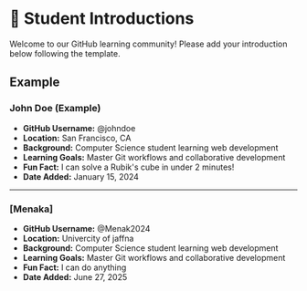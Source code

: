 # 👋 Student Introductions

Welcome to our GitHub learning community! Please add your introduction below following the template.

## Example

### John Doe (Example)
- **GitHub Username:** @johndoe
- **Location:** San Francisco, CA
- **Background:** Computer Science student learning web development
- **Learning Goals:** Master Git workflows and collaborative development
- **Fun Fact:** I can solve a Rubik's cube in under 2 minutes!
- **Date Added:** January 15, 2024

---

<!-- Add your introduction below this line -->

### [Menaka]
- **GitHub Username:** @Menak2024
- **Location:** Univercity of jaffna
- **Background:** Computer Science student learning web development
- **Learning Goals:** Master Git workflows and collaborative development
- **Fun Fact:** I can do anything
- **Date Added:** June 27, 2025


